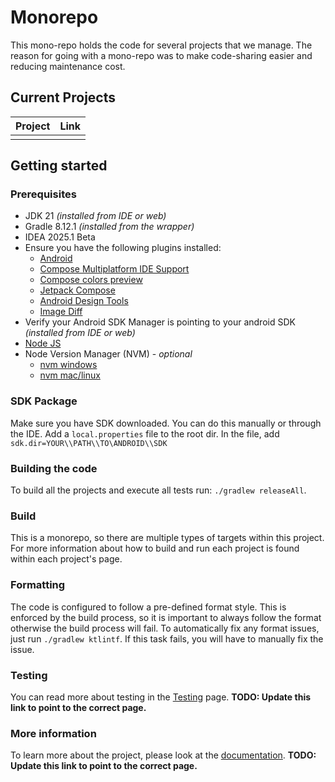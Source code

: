 # Monorepo

 
This mono-repo holds the code for several projects that we manage. The reason for going with a mono-repo was to make code-sharing easier and reducing maintenance cost.

## Current Projects
| Project | Link |
|---------|------|
|         |      |

## Getting started
 
### Prerequisites
- JDK 21 _(installed from IDE or web)_
- Gradle 8.12.1 _(installed from the wrapper)_
- IDEA 2025.1 Beta
- Ensure you have the following plugins installed:
  - [Android](https://plugins.jetbrains.com/plugin/22989-android)
  - [Compose Multiplatform IDE Support](https://plugins.jetbrains.com/plugin/16541-compose-multiplatform-ide-support)
  - [Compose colors preview](https://plugins.jetbrains.com/plugin/21298-compose-colors-preview)
  - [Jetpack Compose](https://plugins.jetbrains.com/plugin/18409-jetpack-compose)
  - [Android Design Tools](https://plugins.jetbrains.com/plugin/22990-android-design-tools)
  - [Image Diff](https://plugins.jetbrains.com/plugin/12691-image-diff)
- Verify your Android SDK Manager is pointing to your android SDK _(installed from IDE or web)_
- [Node JS](https://nodejs.org/en/download)
- Node Version Manager (NVM) - _optional_
  - [nvm windows](https://github.com/coreybutler/nvm-windows/releases)
  - [nvm mac/linux](https://github.com/nvm-sh/nvm#installing-and-updating)

### SDK Package
Make sure you have SDK downloaded. You can do this manually or through the IDE. Add a `local.properties` file to the root dir. In the file, add `sdk.dir=YOUR\\PATH\\TO\ANDROID\\SDK`

### Building the code
To build all the projects and execute all tests run: `./gradlew releaseAll`.

### Build
This is a monorepo, so there are multiple types of targets within this project. For more information about how to build and run each project is found within each project's page.

### Formatting
The code is configured to follow a pre-defined format style. This is enforced by the build process, so it is important to always follow the format otherwise the build process will fail. To automatically fix any format issues, just run `./gradlew ktlintf`. If this task fails, you will have to manually fix the issue.

### Testing
You can read more about testing in the [Testing](https://dev.azure.com/CRamsan/Framework/_wiki/wikis/Framework.wiki/31/Testing) page. **TODO: Update this link to point to the correct page.**

### More information
To learn more about the project, please look at the [documentation](https://dev.azure.com/CRamsan/Framework/_wiki/wikis/Framework.wiki/22/Project-Wiki). **TODO: Update this link to point to the correct page.**
